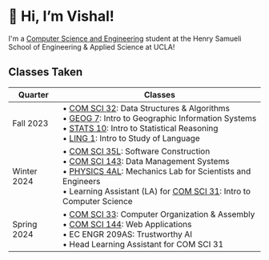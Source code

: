 # 👋 Hi, I’m Vishal! 
I'm a [Computer Science and Engineering](https://catalog.registrar.ucla.edu/major/2023/ComputerScienceandEngineeringBS) student at the Henry Samueli School of Engineering & Applied Science at UCLA!

## Classes Taken
| Quarter | Classes | 
| ------- | ------- |
| Fall 2023 | • [COM SCI 32](https://catalog.registrar.ucla.edu/course/2023/COMSCI32): Data Structures & Algorithms <br> • [GEOG 7](https://catalog.registrar.ucla.edu/course/2023/GEOG7): Intro to Geographic Information Systems <br> • [STATS 10](https://catalog.registrar.ucla.edu/course/2023/STATS10): Intro to Statistical Reasoning <br> • [LING 1](https://catalog.registrar.ucla.edu/course/2023/LING1): Intro to Study of Language | 
| Winter 2024 | • [COM SCI 35L](https://catalog.registrar.ucla.edu/course/2023/COMSCI35L): Software Construction <br> • [COM SCI 143](https://catalog.registrar.ucla.edu/course/2023/COMSCI143): Data Management Systems <br> • [PHYSICS 4AL](https://catalog.registrar.ucla.edu/course/2023/PHYSICS4AL): Mechanics Lab for Scientists and Engineers <br> • Learning Assistant (LA) for [COM SCI 31](https://catalog.registrar.ucla.edu/course/2023/COMSCi31): Intro to Computer Science |
| Spring 2024 | • [COM SCI 33](https://catalog.registrar.ucla.edu/course/2023/COMSCI33): Computer Organization & Assembly <br> • [COM SCI 144](https://catalog.registrar.ucla.edu/course/2023/COMSCI144): Web Applications <br> • EC ENGR 209AS: Trustworthy AI <br> • Head Learning Assistant for COM SCI 31 |
<!--
| Summer 2024 | • COM SCI 180 (Algorithms & Complexity) <br> • GEOG 181A (Intermediate Geographic Information Systems) <br> • GEOG 181B (Advanced Geographic Information Systems) <br> • GEOG 182A (Intro to Remote Sensing) | -->



<!-- To be Updated

### GitHub Stats
<p align="left">
  <img src="https://github-readme-stats.vercel.app/api/top-langs/?username=visyat&layout=compact&count_private=true&theme=vue&hide=jupyter%20notebook" alt="Most used languages!" height=150 />
</p>

--> 

